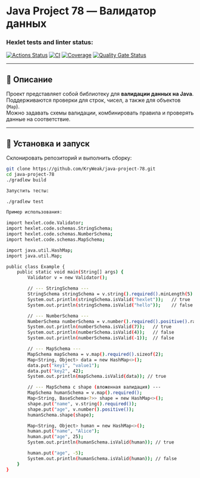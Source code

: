 # Java Project 78 — Валидатор данных

### Hexlet tests and linter status:
[![Actions Status](https://github.com/KryWeak/java-project-78/actions/workflows/hexlet-check.yml/badge.svg)](https://github.com/KryWeak/java-project-78/actions)
[![CI](https://github.com/KryWeak/java-project-78/actions/workflows/ci.yml/badge.svg)](https://github.com/KryWeak/java-project-78/actions/workflows/ci.yml)
[![Coverage](https://sonarcloud.io/api/project_badges/measure?project=KryWeak_java-project-78&metric=coverage)](https://sonarcloud.io/summary/new_code?id=KryWeak_java-project-78)
[![Quality Gate Status](https://sonarcloud.io/api/project_badges/measure?project=KryWeak_java-project-78&metric=alert_status)](https://sonarcloud.io/summary/new_code?id=KryWeak_java-project-78)

---

## 📌 Описание

Проект представляет собой библиотеку для **валидации данных на Java**.  
Поддерживаются проверки для строк, чисел, а также для объектов (`Map`).  
Можно задавать схемы валидации, комбинировать правила и проверять данные на соответствие.

---

## 🚀 Установка и запуск

Склонировать репозиторий и выполнить сборку:

```bash
git clone https://github.com/KryWeak/java-project-78.git
cd java-project-78
./gradlew build

Запустить тесты:

./gradlew test

Пример использования:

import hexlet.code.Validator;
import hexlet.code.schemas.StringSchema;
import hexlet.code.schemas.NumberSchema;
import hexlet.code.schemas.MapSchema;

import java.util.HashMap;
import java.util.Map;

public class Example {
    public static void main(String[] args) {
        Validator v = new Validator();

        // --- StringSchema ---
        StringSchema stringSchema = v.string().required().minLength(5).contains("hex");
        System.out.println(stringSchema.isValid("hexlet"));   // true
        System.out.println(stringSchema.isValid("hello"));    // false

        // --- NumberSchema ---
        NumberSchema numberSchema = v.number().required().positive().range(5, 10);
        System.out.println(numberSchema.isValid(7));   // true
        System.out.println(numberSchema.isValid(4));   // false
        System.out.println(numberSchema.isValid(-1));  // false

        // --- MapSchema ---
        MapSchema mapSchema = v.map().required().sizeof(2);
        Map<String, Object> data = new HashMap<>();
        data.put("key1", "value1");
        data.put("key2", 42);
        System.out.println(mapSchema.isValid(data)); // true

        // --- MapSchema с shape (вложенная валидация) ---
        MapSchema humanSchema = v.map().required();
        Map<String, BaseSchema<?>> shape = new HashMap<>();
        shape.put("name", v.string().required());
        shape.put("age", v.number().positive());
        humanSchema.shape(shape);

        Map<String, Object> human = new HashMap<>();
        human.put("name", "Alice");
        human.put("age", 25);
        System.out.println(humanSchema.isValid(human)); // true

        human.put("age", -5);
        System.out.println(humanSchema.isValid(human)); // false
    }
}
